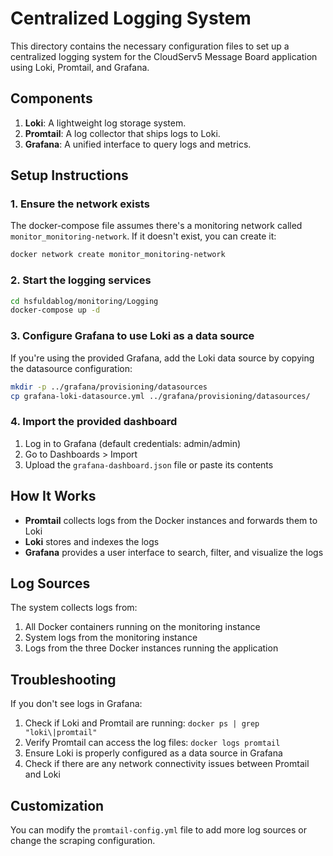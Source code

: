 # Centralized Logging System

This directory contains the necessary configuration files to set up a centralized logging system for the CloudServ5 Message Board application using Loki, Promtail, and Grafana.

## Components

1. **Loki**: A lightweight log storage system.
2. **Promtail**: A log collector that ships logs to Loki.
3. **Grafana**: A unified interface to query logs and metrics.

## Setup Instructions

### 1. Ensure the network exists

The docker-compose file assumes there's a monitoring network called `monitor_monitoring-network`. If it doesn't exist, you can create it:

```bash
docker network create monitor_monitoring-network
```

### 2. Start the logging services

```bash
cd hsfuldablog/monitoring/Logging
docker-compose up -d
```

### 3. Configure Grafana to use Loki as a data source

If you're using the provided Grafana, add the Loki data source by copying the datasource configuration:

```bash
mkdir -p ../grafana/provisioning/datasources
cp grafana-loki-datasource.yml ../grafana/provisioning/datasources/
```

### 4. Import the provided dashboard

1. Log in to Grafana (default credentials: admin/admin)
2. Go to Dashboards > Import
3. Upload the `grafana-dashboard.json` file or paste its contents

## How It Works

- **Promtail** collects logs from the Docker instances and forwards them to Loki
- **Loki** stores and indexes the logs
- **Grafana** provides a user interface to search, filter, and visualize the logs

## Log Sources

The system collects logs from:

1. All Docker containers running on the monitoring instance
2. System logs from the monitoring instance
3. Logs from the three Docker instances running the application

## Troubleshooting

If you don't see logs in Grafana:

1. Check if Loki and Promtail are running: `docker ps | grep "loki\|promtail"`
2. Verify Promtail can access the log files: `docker logs promtail`
3. Ensure Loki is properly configured as a data source in Grafana
4. Check if there are any network connectivity issues between Promtail and Loki

## Customization

You can modify the `promtail-config.yml` file to add more log sources or change the scraping configuration. 